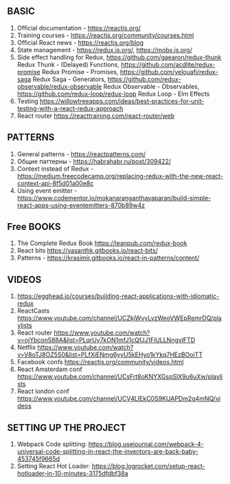 ## **BASIC**

1.	Official documentation - https://reactjs.org/ 
2.	Training courses - https://reactjs.org/community/courses.html
3.	Official React news - https://reactjs.org/blog
4.  State management - https://redux.js.org/,  https://mobx.js.org/
5.  Side effect handling for Redux,
      https://github.com/gaearon/redux-thunk  Redux Thunk - (Delayed) Functions,
      https://github.com/acdlite/redux-promise  Redux Promise - Promises, 
      https://github.com/yelouafi/redux-saga Redux Saga - Generators,
      https://github.com/redux-observable/redux-observable Redux Observable - Observables,
      https://github.com/redux-loop/redux-loop Redux Loop - Elm Effects
6. Testing https://willowtreeapps.com/ideas/best-practices-for-unit-testing-with-a-react-redux-approach
7. React router https://reacttraining.com/react-router/web

## **PATTERNS**

1.	General patterns - https://reactpatterns.com/
2.	Общие паттерны - https://habrahabr.ru/post/309422/
3.	Context instead of Redux - https://medium.freecodecamp.org/replacing-redux-with-the-new-react-context-api-8f5d01a00e8c
4.	Using event emitter - https://www.codementor.io/mokanaranganthayaparan/build-simple-react-apps-using-eventemitters-870b89w4z

## **Free BOOKS**
1. The Complete Redux Book https://leanpub.com/redux-book
2. React bits https://vasanthk.gitbooks.io/react-bits/
3. Patterns - https://krasimir.gitbooks.io/react-in-patterns/content/

## **VIDEOS**
1. https://egghead.io/courses/building-react-applications-with-idiomatic-redux
2. ReactCasts https://www.youtube.com/channel/UCZkjWyyLvzWeoVWEpRemrDQ/playlists
3. React router https://www.youtube.com/watch?v=ojYbcon588A&list=PLqrUy7kON1mfJ1cQfJJ1FiULLNngvlFTD
4. Netflix https://www.youtube.com/watch?v=V8oTJ8OZ5S0&list=PLfXiENmg6yyU5kEHyo1kYkq7HEzBOoiTT
5. Facebook confs https://reactjs.org/community/videos.html
6. React Amsterdam conf https://www.youtube.com/channel/UCsFrt8oKNYXGspSlX9u6uXw/playlists
7. React london conf https://www.youtube.com/channel/UCV4LIEkC0S9KUAPDm2g4mNQ/videos

## **SETTING UP THE PROJECT**
1. Webpack Code splitting: https://blog.usejournal.com/webpack-4-universal-code-splitting-in-react-the-inventors-are-back-baby-453745f9665d
2. Setting React Hot Loader: https://blog.logrocket.com/setup-react-hotloader-in-10-minutes-3175dfdbf38a
